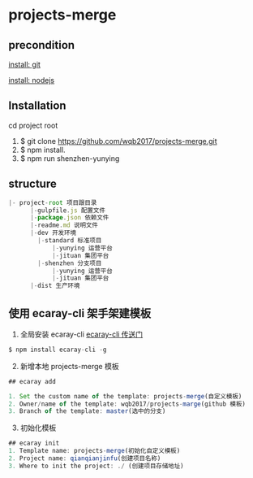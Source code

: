 # projects-merge

## precondition

[install: git](https://git-scm.com/downloads)

[install: nodejs](http://nodejs.cn/download/)

## Installation

cd project root

1. $ git clone https://github.com/wqb2017/projects-merge.git
2. $ npm install.
3. $ npm run shenzhen-yunying

## structure

```js
|- project-root 项目跟目录
      |-gulpfile.js 配置文件
      |-package.json 依赖文件
      |-readme.md 说明文件
      |-dev 开发环境
        |-standard 标准项目
            |-yunying 运营平台
            |-jituan 集团平台
        |-shenzhen 分支项目
            |-yunying 运营平台
            |-jituan 集团平台
      |-dist 生产环境
```

## 使用 ecaray-cli 架手架建模板

1. 全局安装 ecaray-cli
   [ecaray-cli 传送门](https://github.com/wqb2017/ecaray-cli)

```js
$ npm install ecaray-cli -g  
```

2. 新增本地 projects-merge 模板

```js
## ecaray add

1. Set the custom name of the template: projects-merge(自定义模板)
2. Owner/name of the template: wqb2017/projects-marge(github 模板)
3. Branch of the template: master(选中的分支)
```

3. 初始化模板

```js
## ecaray init
1. Template name: projects-merge(初始化自定义模板)
2. Project name: qianqianjinfu(创建项目名称)
3. Where to init the project: ./ (创建项目存储地址)
```
